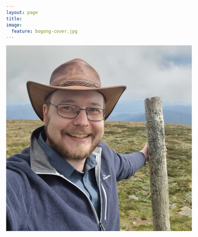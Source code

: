 ```yaml
---
layout: page
title:  
image:
  feature: bogong-cover.jpg
---
```




<img class="hello-img" src="/images/bradp.jpg">
